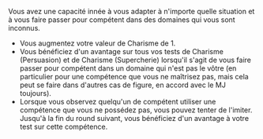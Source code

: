 ﻿---
id: general_feats_fr.md#caméléon
name: Caméléon
---

Vous avez une capacité innée à vous adapter à n'importe quelle situation et à vous faire passer pour compétent dans des domaines qui vous sont inconnus.

* Vous augmentez votre valeur de Charisme de 1.
* Vous bénéficiez d'un avantage sur tous vos tests de Charisme (Persuasion) et de Charisme (Supercherie) lorsqu'il s'agit de vous faire passer pour compétent dans un domaine qui n'est pas le vôtre (en particulier pour une compétence que vous ne maîtrisez pas, mais cela peut se faire dans d'autres cas de figure, en accord avec le MJ toujours).
* Lorsque vous observez quelqu'un de compétent utiliser une compétence que vous ne possédez pas, vous pouvez tenter de l'imiter. Jusqu'à la fin du round suivant, vous bénéficiez d'un avantage à votre test sur cette compétence.


